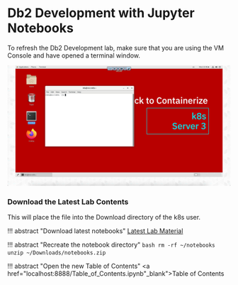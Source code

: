 # Db2 Development with Jupyter Notebooks

To refresh the Db2 Development lab, make sure that you are using the VM Console and have opened a terminal window.

![Browser](wxd-images/vmware-terminal-window.png)

### Download the Latest Lab Contents

This will place the file into the Download directory of the k8s user.

!!! abstract "Download latest notebooks" 
    [Latest Lab Material](https://github.com/IBM/db2-summit-lab/raw/main/notebooks.zip)

!!! abstract "Recreate the notebook directory"
    ```bash
    rm -rf ~/notebooks
    unzip ~/Downloads/notebooks.zip
    ```

!!! abstract "Open the new Table of Contents"
    <a href="localhost:8888/Table_of_Contents.ipynb"_blank">Table of Contents</a>

